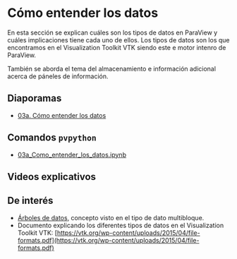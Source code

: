 # Cómo entender los datos

En esta sección se explican cuáles son los tipos de datos en ParaView y cuáles implicaciones tiene cada uno de ellos. Los tipos de datos son los que encontramos en el Visualization Toolkit VTK siendo este e motor intenro de ParaView.

También se aborda el tema del almacenamiento e información adicional acerca de páneles de información.

## Diaporamas

* [03a. Cómo entender los datos](03a_Como_entender_los_datos.pdf)

## Comandos ```pvpython```

* [03a_Como_entender_los_datos.ipynb](03a_Como_entender_los_datos.ipynb)

## Videos explicativos

## De interés

* [Árboles de datos](https://es.wikipedia.org/wiki/%C3%81rbol_(inform%C3%A1tica)), concepto visto en el tipo de dato multibloque.
* Documento explicando los diferentes tipos de datos en el Visualization Toolkit VTK: [https://vtk.org/wp-content/uploads/2015/04/file-formats.pdf](https://vtk.org/wp-content/uploads/2015/04/file-formats.pdf)